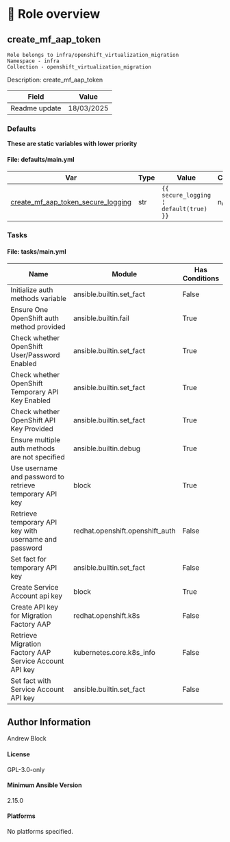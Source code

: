<!-- STATIC CONTENT START
Use this section for adding additional content to the README
This will not be overwritten by Docsible -->
# 📃 Role overview


<!-- STATIC CONTENT END -->
<!-- Everything below will be overwritten by Docsible -->
<!-- DOCSIBLE START -->
## create_mf_aap_token

```
Role belongs to infra/openshift_virtualization_migration
Namespace - infra
Collection - openshift_virtualization_migration
```

Description: create_mf_aap_token

| Field                | Value           |
|--------------------- |-----------------|
| Readme update        | 18/03/2025 |






### Defaults

**These are static variables with lower priority**

#### File: defaults/main.yml

| Var          | Type         | Value       |Choices    |Required    | Title       |
|--------------|--------------|-------------|-------------|-------------|-------------|
| [create_mf_aap_token_secure_logging](defaults/main.yml#L2)   | str   | `{{ secure_logging ¦ default(true) }}` |  n/a  |   n/a  |  n/a |





### Tasks


#### File: tasks/main.yml

| Name | Module | Has Conditions |
| ---- | ------ | --------- |
| Initialize auth methods variable | ansible.builtin.set_fact | False |
| Ensure One OpenShift auth method provided | ansible.builtin.fail | True |
| Check whether OpenShift User/Password Enabled | ansible.builtin.set_fact | True |
| Check whether OpenShift Temporary API Key Enabled | ansible.builtin.set_fact | True |
| Check whether OpenShift API Key Provided | ansible.builtin.set_fact | True |
| Ensure multiple auth methods are not specified | ansible.builtin.debug | True |
| Use username and password to retrieve temporary API key | block | True |
| Retrieve temporary API key with username and password | redhat.openshift.openshift_auth | False |
| Set fact for temporary API key | ansible.builtin.set_fact | False |
| Create Service Account api key | block | True |
| Create API key for Migration Factory AAP | redhat.openshift.k8s | False |
| Retrieve Migration Factory AAP Service Account API key | kubernetes.core.k8s_info | False |
| Set fact with Service Account API key | ansible.builtin.set_fact | False |







## Author Information
Andrew Block

#### License

GPL-3.0-only

#### Minimum Ansible Version

2.15.0

#### Platforms

No platforms specified.
<!-- DOCSIBLE END -->